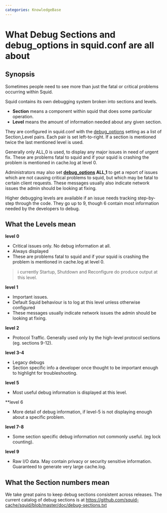 ```yaml
---
categories: KnowledgeBase
---
```

# What Debug Sections and debug_options in squid.conf are all about

## Synopsis

Sometimes people need to see more than just the fatal or critical
problems occurring within Squid.

Squid contains its own debugging system broken into sections and levels.

- **Section** means a component within squid that does some particular
    operation.
- **Level** means the amount of information needed about any given
    section.

They are configured in squid.conf with the
[debug_options](http://www.squid-cache.org/Doc/config/debug_options)
setting as a list of Section,Level pairs. Each pair is set
left-to-right. If a section is mentioned twice the last mentioned level
is used.

Generally only ALL,0 is used, to display any major issues in need of
urgent fix. These are problems fatal to squid and if your squid is
crashing the problem is mentioned in cache.log at level 0.

Administrators may also set
**[debug_options](http://www.squid-cache.org/Doc/config/debug_options) ALL,1**
to get a report of issues which are not causing critical
problems to squid, but which may be fatal to certain client requests.
These messages usually also indicate network issues the admin should be
looking at fixing.

Higher debugging levels are available if an issue needs tracking
step-by-step through the code. They go up to 9, though 6 contain most
information needed by the developers to debug.

## What the Levels mean

**level 0**
- Critical issues only. No debug information at all.
- Always displayed
- These are problems fatal to squid and if your squid is crashing
    the problem is mentioned in cache.log at level 0.
> :information_source:
    currently Startup, Shutdown and Reconfigure do produce output at
    this level.

**level 1**
- Important issues.
- Default Squid behaviour is to log at this level unless
    otherwise configured
- These messages usually indicate network issues the admin should
    be looking at fixing.

**level 2**
- Protocol Traffic. Generally used only by the high-level
    protocol sections (eg. sections 9-12).

**level 3-4** 
- Legacy debugs
- Section specific info a developer once thought to be important
    enough to highlight for troubleshooting.

**level 5** 
- Most useful debug information is displayed at this level.

**level 6
- More detail of debug information, if level-5 is not
    displaying enough about a specific problem.

**level 7-8** 
- Some section specific debug information not commonly
    useful. (eg lock counting).

**level 9**
- Raw I/O data. May contain privacy or security sensitive
    information. Guaranteed to generate very large cache.log.

## What the Section numbers mean

We take great pains to keep debug sections consistent across releases.
The current catalog of debug sections is at
<https://github.com/squid-cache/squid/blob/master/doc/debug-sections.txt>
